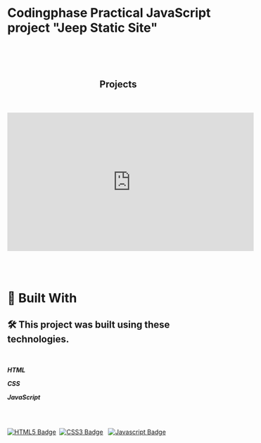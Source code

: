 # Codingphase Practical JavaScript project "Jeep Static Site"

<br>
<br>
<br>

<!-- Banner Section -->
<h2 align="center">Projects</h2>

<br>
<br>

<div class="embed-responsive embed-responsive-16by9" align="center">
<iframe width="560" height="315" src="https://www.youtube.com/embed/5jFlzKsPbEo" title="YouTube video player" frameborder="0" allow="accelerometer; autoplay; clipboard-write; encrypted-media; gyroscope; picture-in-picture" allowfullscreen></iframe>
</div>

<br>
<br>
<br>

# 🎨 Built With

## 🛠️ This project was built using these technologies.

<br>

**_HTML_**

**_CSS_**

**_JavaScript_**

<br>
<br>

[![HTML5 Badge](https://img.shields.io/badge/-HTML-E44D26?style=plastic&for-the-badge&labelColor=black&logo=html5&logoColor=E44D26)](#)&nbsp;
[![CSS3 Badge](https://img.shields.io/badge/-CSS-1572B6?&style=plastic&for-the-badge&labelColor=black&logo=css3&logoColor=1572B6)](#)&nbsp;&nbsp;
[![Javascript Badge](https://img.shields.io/badge/-Javascript-F0DB4F?style=plastic&for-the-badge&labelColor=black&logo=javascript&logoColor=F0DB4F)](#)&nbsp;&nbsp;
